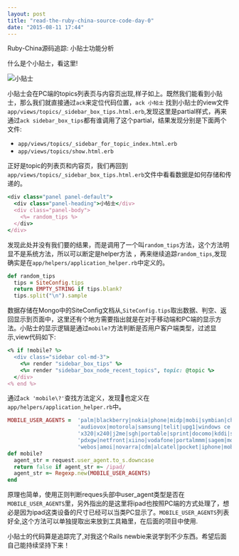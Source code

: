 ```yaml
---
layout: post
title: "read-the-ruby-china-source-code-day-0"
date: "2015-08-11 17:44"
---
```


Ruby-China源码追踪: 小贴士功能分析

什么是个小贴士，看这里!

![小贴士]({{site.IMG_PATH}}/RS-tips.png)


小贴士会在PC端的topics列表页与内容页出现,样子如上。既然我们能看到小贴士，那么我们就直接通过`ack`来定位代码位置，`ack 小帖士` 找到小贴士的view文件`app/views/topics/_sidebar_box_tips.html.erb`,发现这里是partial样式，再来通过`ack sidebar_box_tips`都有谁调用了这个partial，结果发现分别是下面两个文件:

+ `app/views/topics/_sidebar_for_topic_index.html.erb`
+ `app/views/topics/show.html.erb`

正好是topic的列表页和内容页，我们再回到`app/views/topics/_sidebar_box_tips.html.erb`文件中看看数据是如何存储和传递的。


``` ruby
<div class="panel panel-default">
  <div class="panel-heading">小帖士</div>
  <div class="panel-body">
    <%= random_tips %>
  </div>
</div>
```

发现此处并没有我们要的结果，而是调用了一个叫`random_tips`方法，这个方法明显不是系统方法，所以可以断定是helper方法
，再来继续追踪`random_tips`,发现确实是在`app/helpers/application_helper.rb`中定义的。


```ruby
def random_tips
  tips = SiteConfig.tips
  return EMPTY_STRING if tips.blank?
  tips.split("\n").sample
```

数据存储在Mongo中的SiteConfig文档从,`SiteConfig.tips`取出数据、判空、返回显示到页面中，这里还有个地方需要指出就是在对于移动端和PC端的显示方法。小贴士的显示逻辑是通过`mobile?`方法判断是否用户客户端类型，过滤显示,view代码如下:


```ruby
<% if !mobile? %>
  <div class="sidebar col-md-3">
    <%= render "sidebar_box_tips" %>
    <%= render "sidebar_box_node_recent_topics", topic: @topic %>
  </div>
<% end %>

```

通过`ack 'mobile\?'`查找方法定义，发现也定义在`app/helpers/application_helper.rb`中。

```ruby
MOBILE_USER_AGENTS =  'palm|blackberry|nokia|phone|midp|mobi|symbian|chtml|ericsson|minimo|' +
                      'audiovox|motorola|samsung|telit|upg1|windows ce|ucweb|astel|plucker|' +
                      'x320|x240|j2me|sgh|portable|sprint|docomo|kddi|softbank|android|mmp|' +
                      'pdxgw|netfront|xiino|vodafone|portalmmm|sagem|mot-|sie-|ipod|up\\.b|' +
                      'webos|amoi|novarra|cdm|alcatel|pocket|iphone|mobileexplorer|mobile'
def mobile?
  agent_str = request.user_agent.to_s.downcase
  return false if agent_str =~ /ipad/
  agent_str =~ Regexp.new(MOBILE_USER_AGENTS)
end
```

原理也简单，使用正则判断reques头部中user_agent类型是否在`MOBILE_USER_AGENTS`里，另外指出的是这里将ipad也按照PC端的方式处理了，想必是因为ipad这类设备的尺寸已经可以当类PC显示了。`MOBILE_USER_AGENTS`列表好全,这个方法可以单独提取出来放到工具箱里，在后面的项目中使用.


小贴士的代码算是追踪完了,对我这个Rails newbie来说学到不少东西。希望后面自己能持续坚持下来！
